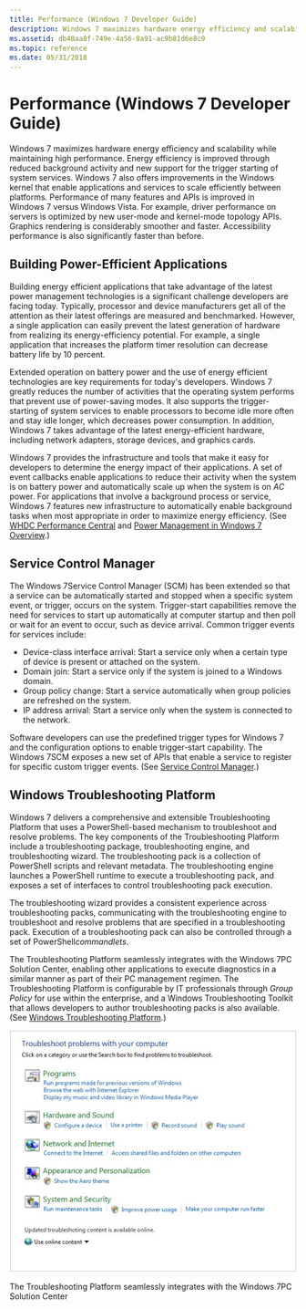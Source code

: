 ```yaml
---
title: Performance (Windows 7 Developer Guide)
description: Windows 7 maximizes hardware energy efficiency and scalability while maintaining high performance.
ms.assetid: db48aa8f-749e-4a56-8a91-ac9b81d6e8c9
ms.topic: reference
ms.date: 05/31/2018
---
```


# Performance (Windows 7 Developer Guide)

Windows 7 maximizes hardware energy efficiency and scalability while maintaining high performance. Energy efficiency is improved through reduced background activity and new support for the trigger starting of system services. Windows 7 also offers improvements in the Windows kernel that enable applications and services to scale efficiently between platforms. Performance of many features and APIs is improved in Windows 7 versus Windows Vista. For example, driver performance on servers is optimized by new user-mode and kernel-mode topology APIs. Graphics rendering is considerably smoother and faster. Accessibility performance is also significantly faster than before.

## Building Power-Efficient Applications

Building energy efficient applications that take advantage of the latest power management technologies is a significant challenge developers are facing today. Typically, processor and device manufacturers get all of the attention as their latest offerings are measured and benchmarked. However, a single application can easily prevent the latest generation of hardware from realizing its energy-efficiency potential. For example, a single application that increases the platform timer resolution can decrease battery life by 10 percent.

Extended operation on battery power and the use of energy efficient technologies are key requirements for today's developers. Windows 7 greatly reduces the number of activities that the operating system performs that prevent use of power-saving modes. It also supports the trigger-starting of system services to enable processors to become idle more often and stay idle longer, which decreases power consumption. In addition, Windows 7 takes advantage of the latest energy-efficient hardware, including network adapters, storage devices, and graphics cards.

Windows 7 provides the infrastructure and tools that make it easy for developers to determine the energy impact of their applications. A set of event callbacks enable applications to reduce their activity when the system is on battery power and automatically scale up when the system is on *AC* power. For applications that involve a background process or service, Windows 7 features new infrastructure to automatically enable background tasks when most appropriate in order to maximize energy efficiency. (See [WHDC Performance Central](https://www.microsoft.com/whdc/system/sysperf/default.mspx) and [Power Management in Windows 7 Overview](https://www.climatesaverscomputing.org/wordpress/wp-content/uploads/2011/06/Power_Management_in_Windows_7_Overview.pdf).)

## Service Control Manager

The Windows 7Service Control Manager (SCM) has been extended so that a service can be automatically started and stopped when a specific system event, or trigger, occurs on the system. Trigger-start capabilities remove the need for services to start up automatically at computer startup and then poll or wait for an event to occur, such as device arrival. Common trigger events for services include:

-   Device-class interface arrival: Start a service only when a certain type of device is present or attached on the system.
-   Domain join: Start a service only if the system is joined to a Windows domain.
-   Group policy change: Start a service automatically when group policies are refreshed on the system.
-   IP address arrival: Start a service only when the system is connected to the network.

Software developers can use the predefined trigger types for Windows 7 and the configuration options to enable trigger-start capability. The Windows 7SCM exposes a new set of APIs that enable a service to register for specific custom trigger events. (See [Service Control Manager](../services/service-control-manager.md).)

## Windows Troubleshooting Platform

Windows 7 delivers a comprehensive and extensible Troubleshooting Platform that uses a PowerShell-based mechanism to troubleshoot and resolve problems. The key components of the Troubleshooting Platform include a troubleshooting package, troubleshooting engine, and troubleshooting wizard. The troubleshooting pack is a collection of PowerShell scripts and relevant metadata. The troubleshooting engine launches a PowerShell runtime to execute a troubleshooting pack, and exposes a set of interfaces to control troubleshooting pack execution.

The troubleshooting wizard provides a consistent experience across troubleshooting packs, communicating with the troubleshooting engine to troubleshoot and resolve problems that are specified in a troubleshooting pack. Execution of a troubleshooting pack can also be controlled through a set of PowerShell*commandlets*.

The Troubleshooting Platform seamlessly integrates with the Windows 7PC Solution Center, enabling other applications to execute diagnostics in a similar manner as part of their PC management regimen. The Troubleshooting Platform is configurable by IT professionals through *Group Policy* for use within the enterprise, and a Windows Troubleshooting Toolkit that allows developers to author troubleshooting packs is also available. (See [Windows Troubleshooting Platform](/previous-versions/windows/desktop/wintt/windows-troubleshooting-toolkit-portal).)

![troubleshooting platform ui](images/windows7-devguide-troubleshoot.jpg)

The Troubleshooting Platform seamlessly integrates with the Windows 7PC Solution Center

 

 
